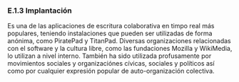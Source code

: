 ### E.1.3 Implantación

Es una de las aplicaciones de escritura colaborativa en timpo real más populares, teniendo instalaciones que pueden ser utilizadas de forma anónima, como PiratePad y TitanPad. Diversas organizaciones relacionadas con el software y la cultura libre, como las fundaciones Mozilla y WikiMedia, lo utilizan a nivel interno. También ha sido utilizada profusamente por movimientos sociales y organizaciónes cívicas, sociales y políticos así como por cualquier expresión popular de auto-organización colectiva.



